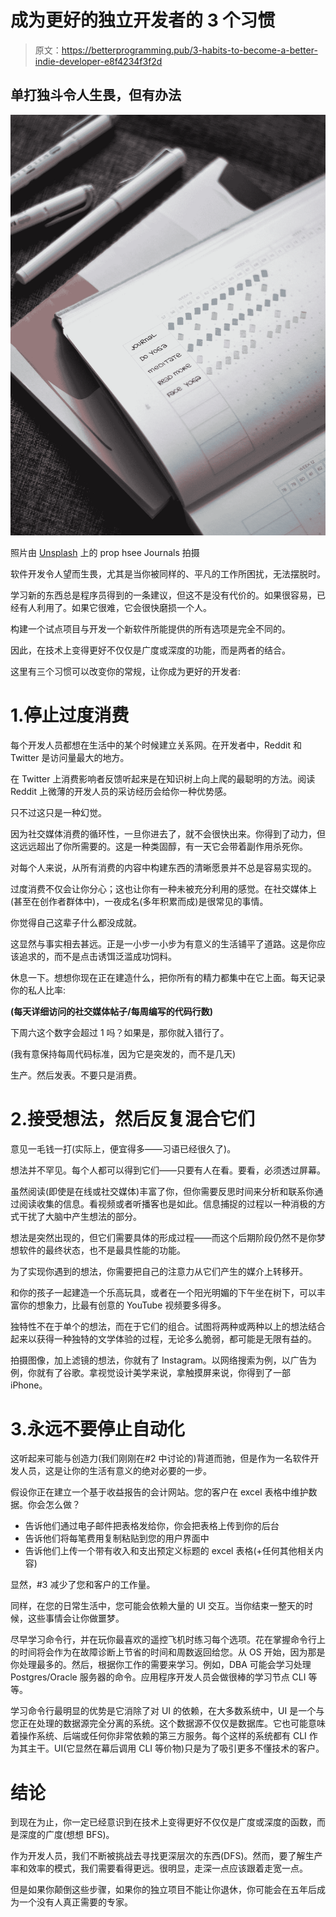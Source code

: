 # 成为更好的独立开发者的 3 个习惯

> 原文：<https://betterprogramming.pub/3-habits-to-become-a-better-indie-developer-e8f4234f3f2d>

## 单打独斗令人生畏，但有办法

![](img/dacc59d4c08dbdfe5f1b5e2daeecc931.png)

照片由 [Unsplash](https://unsplash.com?utm_source=medium&utm_medium=referral) 上的 prop hsee Journals 拍摄

软件开发令人望而生畏，尤其是当你被同样的、平凡的工作所困扰，无法摆脱时。

学习新的东西总是程序员得到的一条建议，但这不是没有代价的。如果很容易，已经有人利用了。如果它很难，它会很快磨损一个人。

构建一个试点项目与开发一个新软件所能提供的所有选项是完全不同的。

因此，在技术上变得更好不仅仅是广度或深度的功能，而是两者的结合。

这里有三个习惯可以改变你的常规，让你成为更好的开发者:

# 1.停止过度消费

每个开发人员都想在生活中的某个时候建立关系网。在开发者中，Reddit 和 Twitter 是访问量最大的地方。

在 Twitter 上消费影响者反馈听起来是在知识树上向上爬的最聪明的方法。阅读 Reddit 上微薄的开发人员的采访经历会给你一种优势感。

只不过这只是一种幻觉。

因为社交媒体消费的循环性，一旦你进去了，就不会很快出来。你得到了动力，但这远远超出了你所需要的。这是一种类固醇，有一天它会带着副作用杀死你。

对每个人来说，从所有消费的内容中构建东西的清晰愿景并不总是容易实现的。

过度消费不仅会让你分心；这也让你有一种未被充分利用的感觉。在社交媒体上(甚至在创作者群体中)，一夜成名(多年积累而成)是很常见的事情。

你觉得自己这辈子什么都没成就。

这显然与事实相去甚远。正是一小步一小步为有意义的生活铺平了道路。这是你应该追求的，而不是点击诱饵泛滥成功饲料。

休息一下。想想你现在正在建造什么，把你所有的精力都集中在它上面。每天记录你的私人比率:

**(每天详细访问的社交媒体帖子/每周编写的代码行数)**

下周六这个数字会超过 1 吗？如果是，那你就入错行了。

(我有意保持每周代码标准，因为它是突发的，而不是几天)

生产。然后发表。不要只是消费。

# 2.接受想法，然后反复混合它们

意见一毛钱一打(实际上，便宜得多——习语已经很久了)。

想法并不罕见。每个人都可以得到它们——只要有人在看。要看，必须透过屏幕。

虽然阅读(即使是在线或社交媒体)丰富了你，但你需要反思时间来分析和联系你通过阅读收集的信息。看视频或者听播客也是如此。信息捕捉的过程以一种消极的方式干扰了大脑中产生想法的部分。

想法是突然出现的，但它们需要具体的形成过程——而这个后期阶段仍然不是你梦想软件的最终状态，也不是最具性能的功能。

为了实现你遇到的想法，你需要把自己的注意力从它们产生的媒介上转移开。

和你的孩子一起建造一个乐高玩具，或者在一个阳光明媚的下午坐在树下，可以丰富你的想象力，比最有创意的 YouTube 视频要多得多。

独特性不在于单个的想法，而在于它们的组合。试图将两种或两种以上的想法结合起来以获得一种独特的文学体验的过程，无论多么脆弱，都可能是无限有益的。

拍摄图像，加上滤镜的想法，你就有了 Instagram。以网络搜索为例，以广告为例，你就有了谷歌。拿视觉设计美学来说，拿触摸屏来说，你得到了一部 iPhone。

# 3.永远不要停止自动化

这听起来可能与创造力(我们刚刚在#2 中讨论的)背道而驰，但是作为一名软件开发人员，这是让你的生活有意义的绝对必要的一步。

假设你正在建立一个基于收益报告的会计网站。您的客户在 excel 表格中维护数据。你会怎么做？

*   告诉他们通过电子邮件把表格发给你，你会把表格上传到你的后台
*   告诉他们将每笔费用复制粘贴到您的用户界面中
*   告诉他们上传一个带有收入和支出预定义标题的 excel 表格(+任何其他相关内容)

显然，#3 减少了您和客户的工作量。

同样，在您的日常生活中，您可能会依赖大量的 UI 交互。当你结束一整天的时候，这些事情会让你做噩梦。

尽早学习命令行，并在玩你最喜欢的遥控飞机时练习每个选项。花在掌握命令行上的时间将会作为在故障诊断上节省的时间和周数返回给您。从 OS 开始，因为那是你处理最多的。然后，根据你工作的需要来学习。例如，DBA 可能会学习处理 Postgres/Oracle 服务器的命令。应用程序开发人员会做很棒的学习节点 CLI 等等。

学习命令行最明显的优势是它消除了对 UI 的依赖，在大多数系统中，UI 是一个与您正在处理的数据源完全分离的系统。这个数据源不仅仅是数据库。它也可能意味着操作系统、后端或任何你非常依赖的第三方服务。每个这样的系统都有 CLI 作为其主干。UI(它显然在幕后调用 CLI 等价物)只是为了吸引更多不懂技术的客户。

# 结论

到现在为止，你一定已经意识到在技术上变得更好不仅仅是广度或深度的函数，而是深度的广度(想想 BFS)。

作为开发人员，我们不断被挑战去寻找更深层次的东西(DFS)。然而，要了解生产率和效率的模式，我们需要看得更远。很明显，走深一点应该跟着走宽一点。

但是如果你颠倒这些步骤，如果你的独立项目不能让你退休，你可能会在五年后成为一个没有人真正需要的专家。